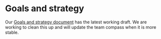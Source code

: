 # Goals and strategy

Our [Goals and strategy document](https://docs.google.com/document/d/1HgSqAWeZZjcph3eHuWfv56WYopEHwrtmb-pAL3wMxco/edit?tab=t.0) has the latest working draft. We are working to clean this up and will update the team compass when it is more stable.
